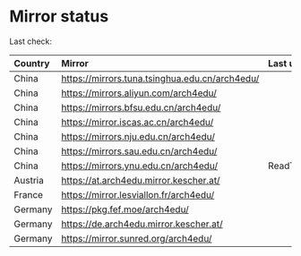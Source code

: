 <script src="./time.js"></script>
# Mirror status
Last check: <script type="text/javascript">localize(1695014184.2825294);</script>

|Country|Mirror|Last update|
|:------|:-----|:----------|
|China|https://mirrors.tuna.tsinghua.edu.cn/arch4edu/|<script type="text/javascript">localize(1694975229);</script>|
|China|https://mirrors.aliyun.com/arch4edu/|<script type="text/javascript">localize(1694975229);</script>|
|China|https://mirrors.bfsu.edu.cn/arch4edu/|<script type="text/javascript">localize(1694975229);</script>|
|China|https://mirror.iscas.ac.cn/arch4edu/|<script type="text/javascript">localize(1694975229);</script>|
|China|https://mirrors.nju.edu.cn/arch4edu/|<script type="text/javascript">localize(1694975229);</script>|
|China|https://mirrors.sau.edu.cn/arch4edu/|<script type="text/javascript">localize(1694975229);</script>|
|China|https://mirrors.ynu.edu.cn/arch4edu/|ReadTimeout|
|Austria|https://at.arch4edu.mirror.kescher.at/|<script type="text/javascript">localize(1694975229);</script>|
|France|https://mirror.lesviallon.fr/arch4edu/|<script type="text/javascript">localize(1694975229);</script>|
|Germany|https://pkg.fef.moe/arch4edu/|<script type="text/javascript">localize(1694975229);</script>|
|Germany|https://de.arch4edu.mirror.kescher.at/|<script type="text/javascript">localize(1694975229);</script>|
|Germany|https://mirror.sunred.org/arch4edu/|<script type="text/javascript">localize(1694975229);</script>|

<script src="./tablefilter/tablefilter.js"></script>
<script src="./table.js"></script>
